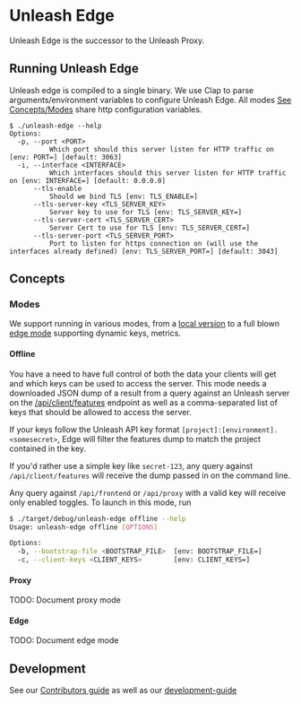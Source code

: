 # Unleash Edge

Unleash Edge is the successor to the Unleash Proxy.

## Running Unleash Edge

Unleash edge is compiled to a single binary. We use Clap to parse arguments/environment variables to configure Unleash Edge. All modes [See Concepts/Modes](#modes) share http configuration variables.

```shell
$ ./unleash-edge --help
Options:
  -p, --port <PORT>
          Which port should this server listen for HTTP traffic on [env: PORT=] [default: 3063]
  -i, --interface <INTERFACE>
          Which interfaces should this server listen for HTTP traffic on [env: INTERFACE=] [default: 0.0.0.0]
      --tls-enable
          Should we bind TLS [env: TLS_ENABLE=]
      --tls-server-key <TLS_SERVER_KEY>
          Server key to use for TLS [env: TLS_SERVER_KEY=]
      --tls-server-cert <TLS_SERVER_CERT>
          Server Cert to use for TLS [env: TLS_SERVER_CERT=]
      --tls-server-port <TLS_SERVER_PORT>
          Port to listen for https connection on (will use the interfaces already defined) [env: TLS_SERVER_PORT=] [default: 3043]
```

## Concepts

### Modes

We support running in various modes, from a [local version](#offline) to a full blown [edge mode](#edge) supporting dynamic keys, metrics.

#### Offline

You have a need to have full control of both the data your clients will get and which keys can be used to access the server. This mode needs a downloaded JSON dump of a result from a query against an Unleash server on the [/api/client/features](https://docs.getunleash.io/reference/api/unleash/get-client-feature) endpoint as well as a comma-separated list of keys that should be allowed to access the server.

If your keys follow the Unleash API key format `[project]:[environment].<somesecret>`, Edge will filter the features dump to match the project contained in the key.

If you'd rather use a simple key like `secret-123`, any query against `/api/client/features` will receive the dump passed in on the command line.

Any query against `/api/frontend` or `/api/proxy` with a valid key will receive only enabled  toggles.
To launch in this mode, run

```bash
$ ./target/debug/unleash-edge offline --help
Usage: unleash-edge offline [OPTIONS]

Options:
  -b, --bootstrap-file <BOOTSTRAP_FILE>  [env: BOOTSTRAP_FILE=]
  -c, --client-keys <CLIENT_KEYS>        [env: CLIENT_KEYS=]

```
#### Proxy
TODO: Document proxy mode


#### Edge
TODO: Document edge mode

## Development
See our [Contributors guide](./CONTRIBUTING.md) as well as our [development-guide](./development-guide.md)